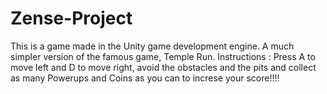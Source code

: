 # Zense-Project
This is a game made in the Unity game development engine. A much simpler version of the famous game, Temple Run.
Instructions :
Press A to move left and D to move right, avoid the obstacles and the pits and collect as many Powerups and Coins as you can to increse your score!!!! 
